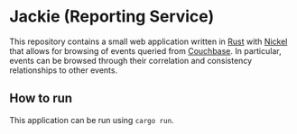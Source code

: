 # Jackie (Reporting Service)
This repository contains a small web application written in [Rust](https://www.rust-lang.org/en-US/) with [Nickel](https://github.com/nickel-org/nickel.rs) that allows for browsing of events queried from [Couchbase](https://www.couchbase.com/). In particular, events can be browsed through their correlation and consistency relationships to other events.

## How to run
This application can be run using `cargo run`.
